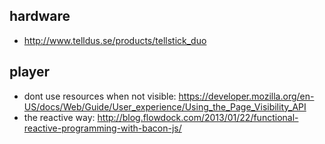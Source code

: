 ## hardware
* http://www.telldus.se/products/tellstick_duo

## player
* dont use resources when not visible: https://developer.mozilla.org/en-US/docs/Web/Guide/User_experience/Using_the_Page_Visibility_API
* the reactive way: http://blog.flowdock.com/2013/01/22/functional-reactive-programming-with-bacon-js/
